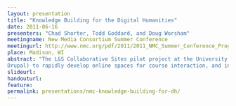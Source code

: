 ```yaml
---
layout: presentation
title: "Knowledge Building for the Digital Humanities"
date: 2011-06-16
presenters: "Chad Shorter, Todd Goddard, and Doug Worsham"
meetingname: New Media Consortium Summer Conference
meetingurl: http://www.nmc.org/pdf/2011/2011_NMC_Summer_Conference_Program.pdf
place: Madison, WI
abstract: "The L&S Collaborative Sites pilot project at the University of Wisconsin - Madison, a platform for the rapid development of online shared learning environments, promotes student collaboration, knowledge building, and a media-friendly learning environment. Join this in-depth discussion about how digital humanities instructors are leveraging this open source software (based on
Drupal) to rapidly develop online spaces for course interaction, and integrating learning in online and face-to-face spaces, with a focus on design decisions that make online learning arenas more effective venues for community building and collaboration."
slideurl:
handouturl:
feature: 
permalink: presentations/nmc-knowledge-building-for-dh/
---
```

